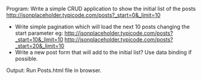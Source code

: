 Program:
Write a simple CRUD application to show the initial list of the posts 
	http://jsonplaceholder.typicode.com/posts?_start=0&_limit=10
- Write simple pagination which will load the next 10 posts changing the start parameter
  eg: http://jsonplaceholder.typicode.com/posts?_start=10&_limit=10
	  http://jsonplaceholder.typicode.com/posts?_start=20&_limit=10
- Write a new post form that will add to the initial list? Use data binding if possible.

Output:
Run Posts.html file in browser.
